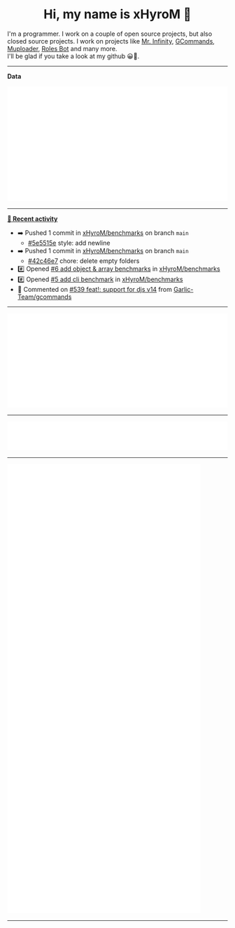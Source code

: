 <p align="center">
    <!-- <img src="https://avatars.githubusercontent.com/u/56601352" width="192" alt="hyro's pfp" /> -->
    <h1 align="center">Hi, my name is xHyroM 👋</h1>
</p>

I'm a programmer. I work on a couple of open source projects, but also closed source projects. I work on projects like [Mr. Infinity](https://discord.com/oauth2/authorize?client_id=720321585625694239&scope=bot%20applications.commands&permissions=8&redirect_uri=https://blobs.gq/imanager&prompt=consent&response_type=code), [GCommands](https://github.com/Garlic-Team/GCommands), [Muploader](https://github.com/xHyroM/Muploader), [Roles Bot](https://github.com/xHyroM/roles-bot) and many more.  
I'll be glad if you take a look at my github 😀👀.

___
**Data**

<img src="https://github.com/xHyroM/xHyroM/blob/master/.cache/base.svg">

___

**[📰 Recent activity](https://github.com/xHyroM)**
* ➡️ Pushed 1 commit in [xHyroM/benchmarks](https://github.com/xHyroM/benchmarks) on branch `main`
  * [#5e5515e](https://github.com/xHyroM/benchmarks/commit/5e5515e) style: add newline
* ➡️ Pushed 1 commit in [xHyroM/benchmarks](https://github.com/xHyroM/benchmarks) on branch `main`
  * [#42c46e7](https://github.com/xHyroM/benchmarks/commit/42c46e7) chore: delete empty folders
* #️⃣ Opened [#6 add object &amp; array benchmarks](https://github.com/xHyroM/benchmarks/issues/6) in [xHyroM/benchmarks](https://github.com/xHyroM/benchmarks)
* #️⃣ Opened [#5 add cli benchmark](https://github.com/xHyroM/benchmarks/issues/5) in [xHyroM/benchmarks](https://github.com/xHyroM/benchmarks)
* 💬 Commented on [#539 feat!: support for djs v14](https://github.com/Garlic-Team/gcommands/issues/539) from [Garlic-Team/gcommands](https://github.com/Garlic-Team/gcommands)


___

<img src="https://github.com/xHyroM/xHyroM/blob/master/.cache/isocalendar.svg">

___

<img src="https://github.com/xHyroM/xHyroM/blob/master/.cache/languages.svg">

___

<img src="https://github.com/xHyroM/xHyroM/blob/master/.cache/achievements.svg">

___

